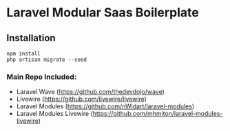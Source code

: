 # Laravel Modular Saas Boilerplate

## Installation
```
npm install
php artisan migrate --seed
```

### Main Repo Included:
- Laravel Wave (https://github.com/thedevdojo/wave)
- Livewire (https://github.com/livewire/livewire)
- Laravel Modules (https://github.com/nWidart/laravel-modules)
- Laravel Modules Livewire (https://github.com/mhmiton/laravel-modules-livewire)
